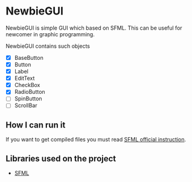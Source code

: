 # NewbieGUI 

NewbieGUI is simple GUI which based on SFML. This can be useful for newcomer in graphic programming.

NewbieGUI contains such objects
 - [x] BaseButton
 - [x] Button
 - [x] Label
 - [x] EditText
 - [x] CheckBox
 - [x] RadioButton
 - [ ] SpinButton
 - [ ] ScrollBar

## How I can run it

If you want to get compiled files you must read [SFML official instruction](https://www.sfml-dev.org/tutorials/2.4/start-vc.php).

## Libraries used on the project

* [SFML](https://github.com/SFML/SFML)
